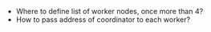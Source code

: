 - Where to define list of worker nodes, once more than 4? 
- How to pass address of coordinator to each worker? 